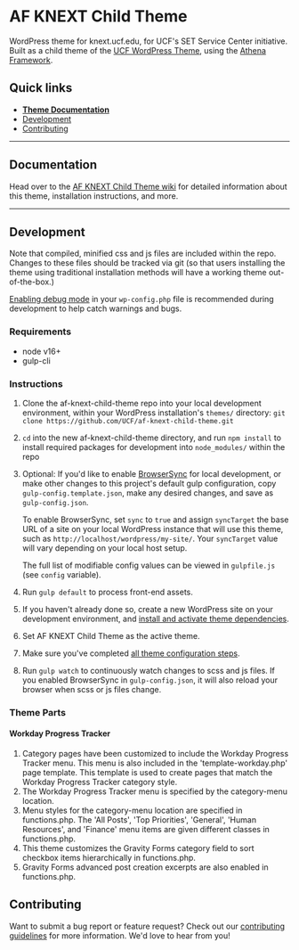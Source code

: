 # AF KNEXT Child Theme

WordPress theme for knext.ucf.edu, for UCF's SET Service Center initiative. Built as a child theme of the [UCF WordPress Theme](https://github.com/UCF/UCF-WordPress-Theme), using the [Athena Framework](https://ucf.github.io/Athena-Framework/).

## Quick links

* [**Theme Documentation**](https://github.com/UCF/af-knext-child-theme/wiki)
* [Development](#development)
* [Contributing](#contributing)

-----

## Documentation

Head over to the [AF KNEXT Child Theme wiki](https://github.com/UCF/af-knext-child-theme/wiki) for detailed information about this theme, installation instructions, and more.

-----

## Development

Note that compiled, minified css and js files are included within the repo.  Changes to these files should be tracked via git (so that users installing the theme using traditional installation methods will have a working theme out-of-the-box.)

[Enabling debug mode](https://codex.wordpress.org/Debugging_in_WordPress) in your `wp-config.php` file is recommended during development to help catch warnings and bugs.

### Requirements
* node v16+
* gulp-cli

### Instructions
1. Clone the af-knext-child-theme repo into your local development environment, within your WordPress installation's `themes/` directory: `git clone https://github.com/UCF/af-knext-child-theme.git`
2. `cd` into the new af-knext-child-theme directory, and run `npm install` to install required packages for development into `node_modules/` within the repo
3. Optional: If you'd like to enable [BrowserSync](https://browsersync.io) for local development, or make other changes to this project's default gulp configuration, copy `gulp-config.template.json`, make any desired changes, and save as `gulp-config.json`.

    To enable BrowserSync, set `sync` to `true` and assign `syncTarget` the base URL of a site on your local WordPress instance that will use this theme, such as `http://localhost/wordpress/my-site/`.  Your `syncTarget` value will vary depending on your local host setup.

    The full list of modifiable config values can be viewed in `gulpfile.js` (see `config` variable).
3. Run `gulp default` to process front-end assets.
4. If you haven't already done so, create a new WordPress site on your development environment, and [install and activate theme dependencies](https://github.com/UCF/af-knext-child-theme/wiki/Installation#installation-requirements).
5. Set AF KNEXT Child Theme as the active theme.
6. Make sure you've completed [all theme configuration steps](https://github.com/UCF/af-knext-child-theme/wiki/Installation#theme-configuration).
7. Run `gulp watch` to continuously watch changes to scss and js files.  If you enabled BrowserSync in `gulp-config.json`, it will also reload your browser when scss or js files change.

### Theme Parts

#### Workday Progress Tracker
1. Category pages have been customized to include the Workday Progress Tracker menu. This menu is also included in the 'template-workday.php' page template. This template is used to create pages that match the Workday Progress Tracker category style.
2. The Workday Progress Tracker menu is specified by the category-menu location.
3. Menu styles for the category-menu location are specified in functions.php. The 'All Posts', 'Top Priorities', 'General', 'Human Resources', and 'Finance' menu items are given different classes in functions.php.
4. This theme customizes the Gravity Forms category field to sort checkbox items hierarchically in functions.php.
5. Gravity Forms advanced post creation excerpts are also enabled in functions.php.

## Contributing

Want to submit a bug report or feature request?  Check out our [contributing guidelines](https://github.com/UCF/af-knext-child-theme/blob/master/CONTRIBUTING.md) for more information.  We'd love to hear from you!

